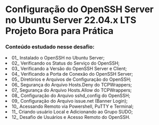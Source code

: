 # Configuração do OpenSSH Server no Ubuntu Server 22.04.x LTS Projeto Bora para Prática

<h3>Conteúdo estudado nesse desafio:</h3>
<li>01_ Instalado o OpenSSH no Ubuntu Server;
<li>02_ Verificando os Status do Serviço do OpenSSH;
<li>03_ Verificando a Versão do OpenSSH Server e Client;
<li>04_ Verificando a Porta de Conexão do OpenSSH Server;
<li>05_ Diretórios e Arquivos de Configuração do OpenSSH;
<li>06_ Segurança do Arquivo Hosts.Deny do TCPWrappers;
<li>07_ Segurança do Arquivo Hosts.Allow do TCPWrappers;
<li>08_ Configuração do Arquivo sshd_config do OpenSSH;
<li>09_ Configuração do Arquivo issue.net (Banner Login);
<li>10_ Acessando Remoto via Powershell, PuTTY e Terminal;
<li>11_ Criando usuário Local e Adicionando ao Grupo SUDO;
<li>12_ Desafio de Usuários e Acesso Remoto do OpenSSH.